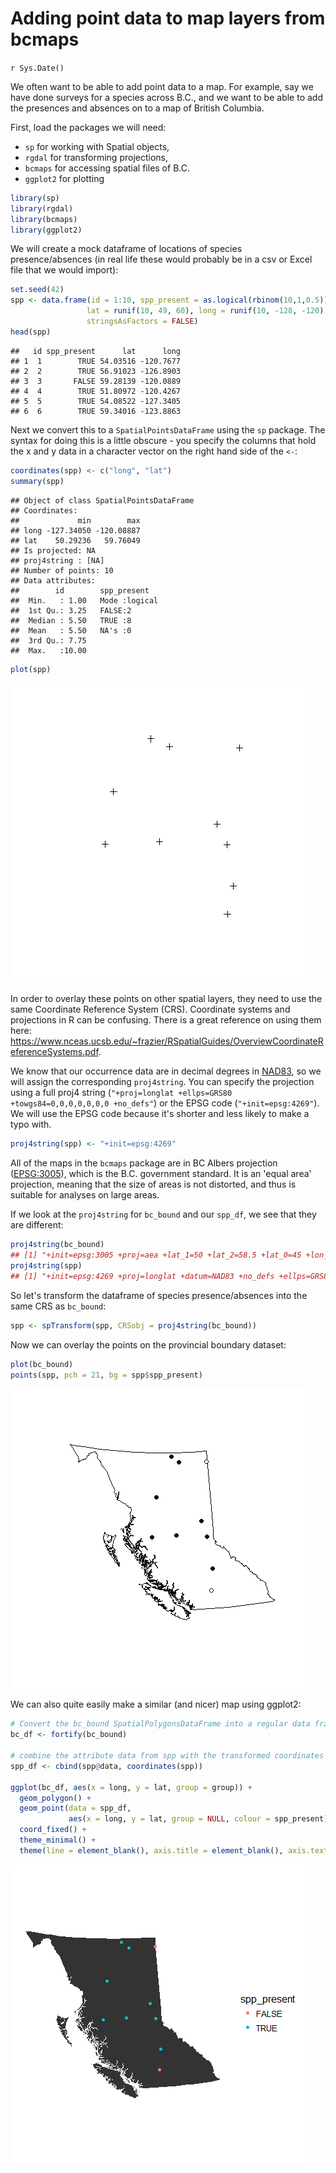 # Adding point data to map layers from bcmaps
`r Sys.Date()`  

We often want to be able to add point data to a map. For example, say we have done surveys for a species across B.C., and we want to be able to add the presences and absences on to a map of British Columbia.

First, load the packages we will need: 

- `sp` for working with Spatial objects, 
- `rgdal` for transforming projections,
- `bcmaps` for accessing spatial files of B.C.
- `ggplot2` for plotting


```r
library(sp)
library(rgdal)
library(bcmaps)
library(ggplot2)
```

We will create a mock dataframe of locations of species presence/absences (in real life these would probably be in a csv or Excel file that we would import):


```r
set.seed(42)
spp <- data.frame(id = 1:10, spp_present = as.logical(rbinom(10,1,0.5)),
                 lat = runif(10, 49, 60), long = runif(10, -128, -120), 
                 stringsAsFactors = FALSE)
head(spp)
```

```
##   id spp_present      lat      long
## 1  1        TRUE 54.03516 -120.7677
## 2  2        TRUE 56.91023 -126.8903
## 3  3       FALSE 59.28139 -120.0889
## 4  4        TRUE 51.80972 -120.4267
## 5  5        TRUE 54.08522 -127.3405
## 6  6        TRUE 59.34016 -123.8863
```

Next we convert this to a `SpatialPointsDataFrame` using the `sp` package. The syntax for doing this is a little obscure - you specify the columns that hold the x and y data in a character vector on the right hand side of the `<-`:


```r
coordinates(spp) <- c("long", "lat")
summary(spp)
```

```
## Object of class SpatialPointsDataFrame
## Coordinates:
##             min        max
## long -127.34050 -120.08887
## lat    50.29236   59.76049
## Is projected: NA 
## proj4string : [NA]
## Number of points: 10
## Data attributes:
##        id        spp_present    
##  Min.   : 1.00   Mode :logical  
##  1st Qu.: 3.25   FALSE:2        
##  Median : 5.50   TRUE :8        
##  Mean   : 5.50   NA's :0        
##  3rd Qu.: 7.75                  
##  Max.   :10.00
```

```r
plot(spp)
```

![](add_points_files/figure-html/unnamed-chunk-3-1.png) 

In order to overlay these points on other spatial layers, they need to use the same Coordinate Reference System (CRS). Coordinate systems and projections in R can be confusing. There is a great reference on using them here: https://www.nceas.ucsb.edu/~frazier/RSpatialGuides/OverviewCoordinateReferenceSystems.pdf.

We know that our occurrence data are in decimal degrees in [NAD83](https://epsg.io/4269), so we will assign the corresponding `proj4string`. You can specify the projection using a full proj4 string (`"+proj=longlat +ellps=GRS80 +towgs84=0,0,0,0,0,0,0 +no_defs"`) or the EPSG code (`"+init=epsg:4269"`). We will use the EPSG code because it's shorter and less likely to make a typo with.


```r
proj4string(spp) <- "+init=epsg:4269"
```

All of the maps in the `bcmaps` package are in BC Albers projection ([EPSG:3005](http://epsg.io/3005)), which is the B.C. government standard. It is an 'equal area' projection, meaning that the size of areas is not distorted, and thus is suitable for analyses on large areas.

If we look at the `proj4string` for `bc_bound` and our `spp_df`, we see that they are different:


```r
proj4string(bc_bound)
## [1] "+init=epsg:3005 +proj=aea +lat_1=50 +lat_2=58.5 +lat_0=45 +lon_0=-126 +x_0=1000000 +y_0=0 +datum=NAD83 +units=m +no_defs +ellps=GRS80 +towgs84=0,0,0"
proj4string(spp)
## [1] "+init=epsg:4269 +proj=longlat +datum=NAD83 +no_defs +ellps=GRS80 +towgs84=0,0,0"
```

So let's transform the dataframe of species presence/absences into the same CRS as `bc_bound`:


```r
spp <- spTransform(spp, CRSobj = proj4string(bc_bound))
```

Now we can overlay the points on the provincial boundary dataset:


```r
plot(bc_bound)
points(spp, pch = 21, bg = spp$spp_present)
```

![](add_points_files/figure-html/unnamed-chunk-7-1.png) 

We can also quite easily make a similar (and nicer) map using ggplot2:


```r
# Convert the bc_bound SpatialPolygonsDataFrame into a regular data frame for ggplot2 to use
bc_df <- fortify(bc_bound)

# combine the attribute data from spp with the transformed coordinates
spp_df <- cbind(spp@data, coordinates(spp))

ggplot(bc_df, aes(x = long, y = lat, group = group)) + 
  geom_polygon() + 
  geom_point(data = spp_df, 
             aes(x = long, y = lat, group = NULL, colour = spp_present)) + 
  coord_fixed() + 
  theme_minimal() + 
  theme(line = element_blank(), axis.title = element_blank(), axis.text = element_blank())
```

![](add_points_files/figure-html/unnamed-chunk-8-1.png) 
